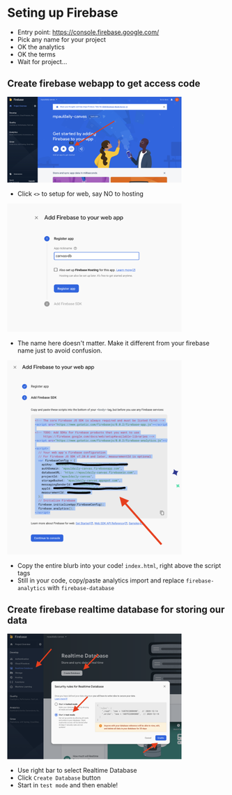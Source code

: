 # Seting up Firebase

- Entry point: https://console.firebase.google.com/
- Pick any name for your project
- OK the analytics
- OK the terms
- Wait for project...

## Create firebase webapp to get access code

<img width="400" height="auto" src="pic1h.png" />

- Click `<>` to setup for web, say NO to hosting

<img width="400" height="auto" src="pic2h.png" />

- The name here doesn't matter. Make it different from your firebase name just to avoid confusion.

<img width="400" height="auto" src="pic3h.png" />

- Copy the entire blurb into your code! `index.html`, right above the script tags
- Still in your code, copy/paste analytics import and replace `firebase-analytics` with `firebase-database`

## Create firebase realtime database for storing our data

<img width="400" height="auto" src="pic4h.png" />

- Use right bar to select Realtime Database
- Click `Create Database` button
- Start in `test mode` and then enable!
